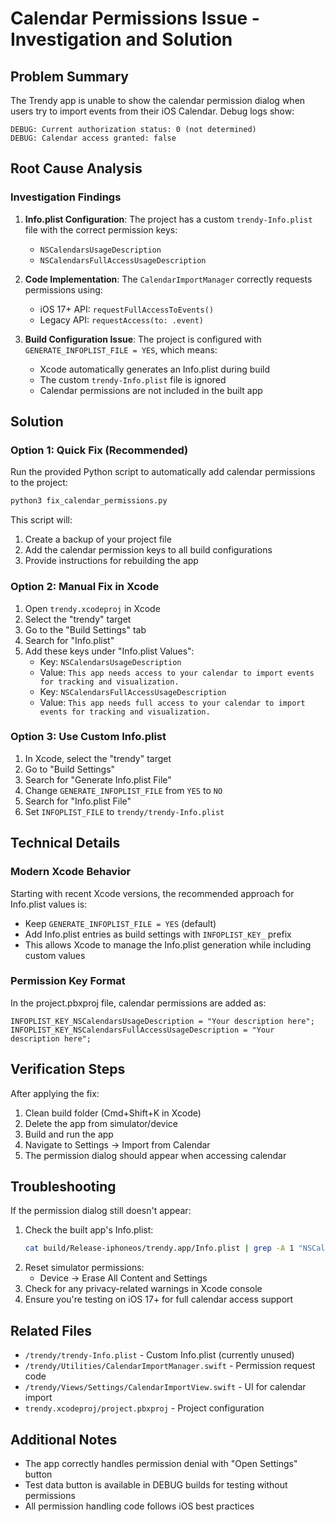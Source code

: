 # Calendar Permissions Issue - Investigation and Solution

## Problem Summary
The Trendy app is unable to show the calendar permission dialog when users try to import events from their iOS Calendar. Debug logs show:
```
DEBUG: Current authorization status: 0 (not determined)
DEBUG: Calendar access granted: false
```

## Root Cause Analysis

### Investigation Findings
1. **Info.plist Configuration**: The project has a custom `trendy-Info.plist` file with the correct permission keys:
   - `NSCalendarsUsageDescription`
   - `NSCalendarsFullAccessUsageDescription`

2. **Code Implementation**: The `CalendarImportManager` correctly requests permissions using:
   - iOS 17+ API: `requestFullAccessToEvents()`
   - Legacy API: `requestAccess(to: .event)`

3. **Build Configuration Issue**: The project is configured with `GENERATE_INFOPLIST_FILE = YES`, which means:
   - Xcode automatically generates an Info.plist during build
   - The custom `trendy-Info.plist` file is ignored
   - Calendar permissions are not included in the built app

## Solution

### Option 1: Quick Fix (Recommended)
Run the provided Python script to automatically add calendar permissions to the project:

```bash
python3 fix_calendar_permissions.py
```

This script will:
1. Create a backup of your project file
2. Add the calendar permission keys to all build configurations
3. Provide instructions for rebuilding the app

### Option 2: Manual Fix in Xcode
1. Open `trendy.xcodeproj` in Xcode
2. Select the "trendy" target
3. Go to the "Build Settings" tab
4. Search for "Info.plist"
5. Add these keys under "Info.plist Values":
   - Key: `NSCalendarsUsageDescription`
   - Value: `This app needs access to your calendar to import events for tracking and visualization.`
   - Key: `NSCalendarsFullAccessUsageDescription`  
   - Value: `This app needs full access to your calendar to import events for tracking and visualization.`

### Option 3: Use Custom Info.plist
1. In Xcode, select the "trendy" target
2. Go to "Build Settings"
3. Search for "Generate Info.plist File"
4. Change `GENERATE_INFOPLIST_FILE` from `YES` to `NO`
5. Search for "Info.plist File"
6. Set `INFOPLIST_FILE` to `trendy/trendy-Info.plist`

## Technical Details

### Modern Xcode Behavior
Starting with recent Xcode versions, the recommended approach for Info.plist values is:
- Keep `GENERATE_INFOPLIST_FILE = YES` (default)
- Add Info.plist entries as build settings with `INFOPLIST_KEY_` prefix
- This allows Xcode to manage the Info.plist generation while including custom values

### Permission Key Format
In the project.pbxproj file, calendar permissions are added as:
```
INFOPLIST_KEY_NSCalendarsUsageDescription = "Your description here";
INFOPLIST_KEY_NSCalendarsFullAccessUsageDescription = "Your description here";
```

## Verification Steps

After applying the fix:
1. Clean build folder (Cmd+Shift+K in Xcode)
2. Delete the app from simulator/device
3. Build and run the app
4. Navigate to Settings → Import from Calendar
5. The permission dialog should appear when accessing calendar

## Troubleshooting

If the permission dialog still doesn't appear:
1. Check the built app's Info.plist:
   ```bash
   cat build/Release-iphoneos/trendy.app/Info.plist | grep -A 1 "NSCalendar"
   ```
2. Reset simulator permissions:
   - Device → Erase All Content and Settings
3. Check for any privacy-related warnings in Xcode console
4. Ensure you're testing on iOS 17+ for full calendar access support

## Related Files
- `/trendy/trendy-Info.plist` - Custom Info.plist (currently unused)
- `/trendy/Utilities/CalendarImportManager.swift` - Permission request code
- `/trendy/Views/Settings/CalendarImportView.swift` - UI for calendar import
- `trendy.xcodeproj/project.pbxproj` - Project configuration

## Additional Notes
- The app correctly handles permission denial with "Open Settings" button
- Test data button is available in DEBUG builds for testing without permissions
- All permission handling code follows iOS best practices